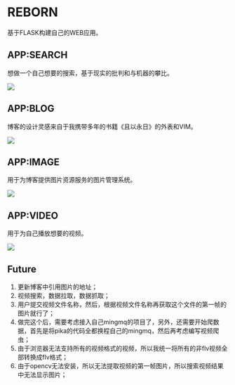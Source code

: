 # REBORN
基于FLASK构建自己的WEB应用。

## APP:SEARCH
想做一个自己想要的搜索，基于现实的批判和与机器的攀比。

![](http://serv_pro:3000/zswj123/reborn/raw/master/search.png)

## APP:BLOG
博客的设计灵感来自于我携带多年的书籍《且以永日》的外表和VIM。

![](http://serv_pro:3000/zswj123/reborn/raw/master/blog.png)

## APP:IMAGE
用于为博客提供图片资源服务的图片管理系统。

![](http://serv_pro:3000/zswj123/reborn/raw/master/image.png)

## APP:VIDEO
用于为自己播放想要的视频。

![](http://serv_pro:3000/zswj123/reborn/raw/master/video.png)

## Future

1. 更新博客中引用图片的地址；
2. 视频搜索，数据拉取，数据抓取；
3. 用户提交视频文件名称，然后，根据视频文件名称再获取这个文件的第一帧的图片就行了；
4. 做完这个后，需要考虑接入自己mingmq的项目了，另外，还需要开始爬数据，首先是将pika的代码全都换程自己的mingmq，然后再考虑编写视频爬虫；
5. 由于浏览器无法支持所有的视频格式的视频，所以我统一将所有的非flv视频全部转换成flv格式；
6. 由于opencv无法安装，所以无法提取视频的第一帧图片，所以搜索视频结果中无法显示图片；